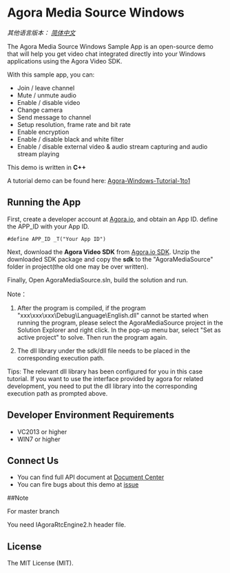 # Agora Media Source Windows

*其他语言版本： [简体中文](README.zh.md)*

The Agora Media Source Windows Sample App is an open-source demo that will help you get video chat integrated directly into your Windows applications using the Agora Video SDK.

With this sample app, you can:

- Join / leave channel
- Mute / unmute audio
- Enable / disable video
- Change camera
- Send message to channel
- Setup resolution, frame rate and bit rate
- Enable encryption
- Enable / disable black and white filter
- Enable / disable external video & audio stream capturing and audio stream playing

This demo is written in **C++**

A tutorial demo can be found here: [Agora-Windows-Tutorial-1to1](https://github.com/AgoraIO/Basic-Video-Call/tree/master/One-to-One-Video/Agora-Windows-Tutorial-1to1)


## Running the App
First, create a developer account at [Agora.io](https://dashboard.agora.io/signin/), and obtain an App ID. define the APP_ID with your App ID.

```
#define APP_ID _T("Your App ID")
```

Next, download the **Agora Video SDK** from [Agora.io SDK](https://docs.agora.io/en/Agora%20Platform/downloads). Unzip the downloaded SDK package and copy the **sdk** to the "AgoraMediaSource" folder in project(the old one may be over written).

Finally, Open AgoraMediaSource.sln, build the solution and run.

Note：
  1. After the program is compiled, if the program "xxx\xxx\xxx\Debug\Language\English.dll" cannot be started when running the program, 
      please select the AgoraMediaSource project in the Solution Explorer and right click. In the pop-up menu bar, select "Set as active project" to solve. Then run the program again.
  
  2. The dll library under the sdk/dll file needs to be placed in the corresponding execution path.
  
  Tips: The relevant dll library has been configured for you in this case tutorial. If you want to use the interface provided by agora for related development, you need to put the dll library into the corresponding execution path as prompted above.

## Developer Environment Requirements
* VC2013 or higher
* WIN7 or higher

## Connect Us

- You can find full API document at [Document Center](https://docs.agora.io/en/)
- You can fire bugs about this demo at [issue](https://github.com/AgoraIO/Advanced-Video/issues)

##Note

For master branch

You need IAgoraRtcEngine2.h header file.

## License

The MIT License (MIT).
